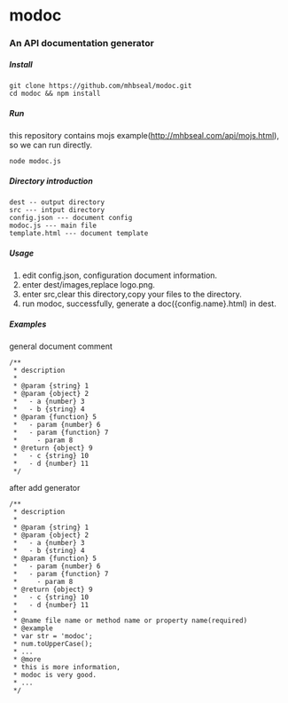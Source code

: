 # modoc
### An API documentation generator

##### Install

    git clone https://github.com/mhbseal/modoc.git
    cd modoc && npm install

##### Run

this repository contains mojs example(http://mhbseal.com/api/mojs.html), so we can run directly.

    node modoc.js

##### Directory introduction

    dest -- output directory 
    src --- intput directory
    config.json --- document config
    modoc.js --- main file
    template.html --- document template

##### Usage

1. edit config.json, configuration document information.
2. enter dest/images,replace logo.png.
3. enter src,clear this directory,copy your files to the directory.
4. run modoc, successfully, generate a doc({config.name}.html) in dest.
  
##### Examples
  
general document comment

    /**
     * description
     *
     * @param {string} 1
     * @param {object} 2
     *   - a {number} 3
     *   - b {string} 4
     * @param {function} 5
     *   - param {number} 6
     *   - param {function} 7
     *     - param 8
     * @return {object} 9
     *   - c {string} 10
     *   - d {number} 11
     */

after add generator
    
    /**
     * description
     *
     * @param {string} 1
     * @param {object} 2
     *   - a {number} 3
     *   - b {string} 4
     * @param {function} 5
     *   - param {number} 6
     *   - param {function} 7
     *     - param 8
     * @return {object} 9
     *   - c {string} 10
     *   - d {number} 11
     * 
     * @name file name or method name or property name(required)
     * @example
     * var str = 'modoc';
     * num.toUpperCase();
     * ...
     * @more
     * this is more information,
     * modoc is very good.
     * ...
     */
